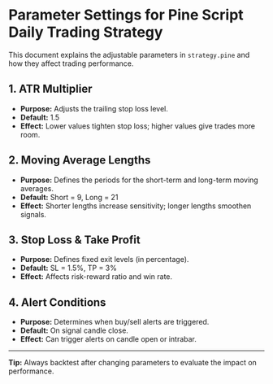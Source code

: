 # Parameter Settings for Pine Script Daily Trading Strategy

This document explains the adjustable parameters in `strategy.pine` and how they affect trading performance.

## 1. ATR Multiplier
- **Purpose:** Adjusts the trailing stop loss level.
- **Default:** 1.5
- **Effect:** Lower values tighten stop loss; higher values give trades more room.

## 2. Moving Average Lengths
- **Purpose:** Defines the periods for the short-term and long-term moving averages.
- **Default:** Short = 9, Long = 21
- **Effect:** Shorter lengths increase sensitivity; longer lengths smoothen signals.

## 3. Stop Loss & Take Profit
- **Purpose:** Defines fixed exit levels (in percentage).
- **Default:** SL = 1.5%, TP = 3%
- **Effect:** Affects risk-reward ratio and win rate.

## 4. Alert Conditions
- **Purpose:** Determines when buy/sell alerts are triggered.
- **Default:** On signal candle close.
- **Effect:** Can trigger alerts on candle open or intrabar.

---

**Tip:** Always backtest after changing parameters to evaluate the impact on performance.
